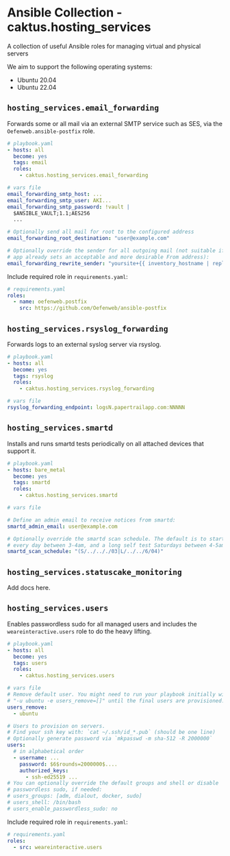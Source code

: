 # Ansible Collection - caktus.hosting_services

A collection of useful Ansible roles for managing virtual and physical servers

We aim to support the following operating systems:

- Ubuntu 20.04
- Ubuntu 22.04

## `hosting_services.email_forwarding`

Forwards some or all mail via an external SMTP service such as SES, via the `Oefenweb.ansible-postfix` role.

```yaml
# playbook.yaml
- hosts: all
  become: yes
  tags: email
  roles:
    - caktus.hosting_services.email_forwarding
```

```yaml
# vars file
email_forwarding_smtp_host: ...
email_forwarding_smtp_user: AKI...
email_forwarding_smtp_password: !vault |
  $ANSIBLE_VAULT;1.1;AES256
  ...

# Optionally send all mail for root to the configured address
email_forwarding_root_destination: "user@example.com"

# Optionally override the sender for all outgoing mail (not suitable if your
# app already sets an acceptable and more desirable From address):
email_forwarding_rewrite_sender: "yoursite+{{ inventory_hostname | replace('_', '-') }}@example.com"
```

Include required role in `requirements.yaml`:

```yaml
# requirements.yaml
roles:
  - name: oefenweb.postfix
    src: https://github.com/Oefenweb/ansible-postfix
```

## `hosting_services.rsyslog_forwarding`

Forwards logs to an external syslog server via rsyslog.

```yaml
# playbook.yaml
- hosts: all
  become: yes
  tags: rsyslog
  roles:
    - caktus.hosting_services.rsyslog_forwarding
```

```yaml
# vars file
rsyslog_forwarding_endpoint: logsN.papertrailapp.com:NNNNN
```

## `hosting_services.smartd`

Installs and runs smartd tests periodically on all attached devices that support it.

```yaml
# playbook.yaml
- hosts: bare_metal
  become: yes
  tags: smartd
  roles:
    - caktus.hosting_services.smartd
```

```yaml
# vars file

# Define an admin email to receive notices from smartd:
smartd_admin_email: user@example.com

# Optionally override the smartd scan schedule. The default is to start a short self-test
# every day between 3-4am, and a long self test Saturdays between 4-5am.
smartd_scan_schedule: "(S/../.././03|L/../../6/04)"
```

## `hosting_services.statuscake_monitoring`

Add docs here.

## `hosting_services.users`

Enables passwordless sudo for all managed users and includes the `weareinteractive.users` role to do the heavy lifting.

```yaml
# playbook.yaml
- hosts: all
  become: yes
  tags: users
  roles:
    - caktus.hosting_services.users
```

```yaml
# vars file
# Remove default user. You might need to run your playbook initially with
# "-u ubuntu -e users_remove=[]" until the final users are provisioned.
users_remove:
  - ubuntu

# Users to provision on servers.
# Find your ssh key with: `cat ~/.ssh/id_*.pub` (should be one line)
# Optionally generate password via `mkpasswd -m sha-512 -R 2000000`
users:
  # in alphabetical order
  - username: ...
    password: $6$rounds=2000000$....
    authorized_keys:
      - ssh-ed25519 ...
# You can optionally override the default groups and shell or disable
# passwordless sudo, if needed:
# users_groups: [adm, dialout, docker, sudo]
# users_shell: /bin/bash
# users_enable_passwordless_sudo: no
```

Include required role in `requirements.yaml`:

```yaml
# requirements.yaml
roles:
  - src: weareinteractive.users
```
